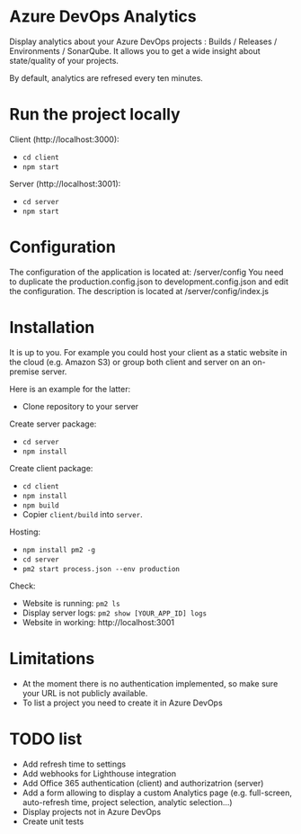 # Azure DevOps Analytics
Display analytics about your Azure DevOps projects : Builds / Releases / Environments / SonarQube.
It allows you to get a wide insight about state/quality of your projects.

By default, analytics are refresed every ten minutes.

# Run the project locally
Client (http://localhost:3000):
- `cd client`
- `npm start`

Server (http://localhost:3001):
- `cd server`
- `npm start`

# Configuration
The configuration of the application is located at: /server/config
You need to duplicate the production.config.json to development.config.json and edit the configuration. The description is located at /server/config/index.js

# Installation
It is up to you. For example you could host your client as a static website in the cloud (e.g. Amazon S3) or group both client and server on an on-premise server.

Here is an example for the latter:

- Clone repository to your server

Create server package:
- `cd server`
- `npm install`

Create client package:
- `cd client`
- `npm install`
- `npm build`
- Copier `client/build` into `server`.

Hosting:
- `npm install pm2 -g`
- `cd server`
- `pm2 start process.json --env production`

Check:
- Website is running: `pm2 ls`
- Display server logs: `pm2 show [YOUR_APP_ID] logs`
- Website in working: http://localhost:3001

# Limitations
- At the moment there is no authentication implemented, so make sure your URL is not publicly available.
- To list a project you need to create it in Azure DevOps

# TODO list
- Add refresh time to settings
- Add webhooks for Lighthouse integration
- Add Office 365 authentication (client) and authorizatrion (server)
- Add a form allowing to display a custom Analytics page (e.g. full-screen, auto-refresh time, project selection, analytic selection...)
- Display projects not in Azure DevOps
- Create unit tests
